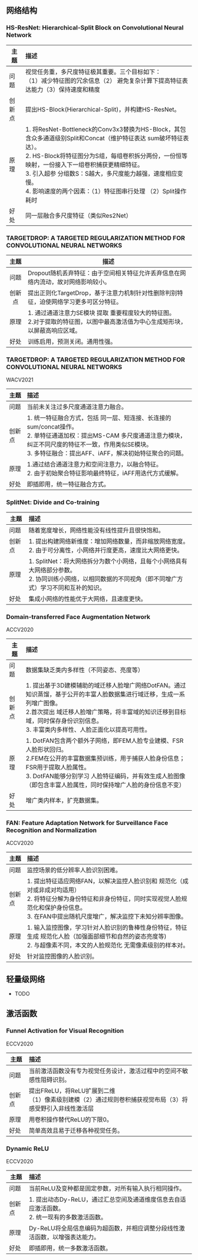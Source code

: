 ## 网络结构

### HS-ResNet: Hierarchical-Split Block on Convolutional Neural Network

| 主题   | 描述                                                         |
| ------ | :----------------------------------------------------------- |
| 问题   | 视觉任务重，多尺度特征极其重要。三个目标如下：<br/>（1）减少特征图的冗余信息（2） 避免复杂计算下提高特征表达能力（3）保持速度和精度 |
| 创新点 | 提出HS-Block(Hierarchical-Split)，并构建HS-ResNet。          |
| 原理   | 1. 将ResNet-Bottleneck的Conv3x3替换为HS-Block，其包含众多通道级别Split和Concat（维护特征表达   sum破坏特征表达）。 <br>2. HS-Block将特征图分为S组，每组卷积拆分两份，一份恒等映射，一份接入下一组卷积捕获更精细特征。 <br/>3. 引入超参 分组数S：S越大，多尺度能力越强，速度相应变慢。 <br>4. 影响速度的两个因素：（1）特征图串行处理 （2）Split操作耗时 |
| 好处   | 同一层融合多尺度特征（类似Res2Net）                          |

### TARGETDROP: A TARGETED REGULARIZATION METHOD FOR CONVOLUTIONAL NEURAL NETWORKS

|  主题  | 描述                                                         |
| :----: | ------------------------------------------------------------ |
|  问题  | Dropout随机丢弃特征：由于空间相关特征允许丢弃信息在网络内流动，故对网络影响较小。 |
| 创新点 | 提出正则化TargetDrop，基于注意力机制针对性删除判别特征，迫使网络学习更多可区分特征。 |
|  原理  | 1. 通过通道注意力SE模块 提取 重要程度较大的特征图。 <br/>2.对于提取的特征图，以图中最高激活值为中心生成矩形块，以屏蔽高响应区域。 |
|  好处  | 训练启用，预测关闭。通用性强。                               |

### TARGETDROP: A TARGETED REGULARIZATION METHOD FOR CONVOLUTIONAL NEURAL NETWORKS

WACV2021

| 主题   | 描述                                                         |
| ------ | :----------------------------------------------------------- |
| 问题   | 当前未关注过多尺度通道注意力融合。                           |
| 创新点 | 1. 统一特征融合方式，包括 同一层、短连接、长连接的sum/concat操作。<br/>2. 单特征通道加权：提出MS-CAM 多尺度通道注意力模块，纠正不同尺度的特征不一致，作用类似SE模块。<br/>3. 多特征融合：提出AFF、iAFF，解决初始特征聚合的问题。 |
| 原理   | 1.通过结合通道注意力和空间注意力，以融合特征。<br/>2. 由于初始聚合特征影响最终特征，iAFF用迭代方式缓解。 |
| 好处   | 即插即用，统一特征融合方式。                                 |

### SplitNet: Divide and Co-training

| 主题   | 描述                                                         |
| ------ | :----------------------------------------------------------- |
| 问题   | 随着宽度增长，网络性能没有线性提升且很快饱和。               |
| 创新点 | 1. 提出构建网络新维度：增加网络数量，而非缩放网络宽度。<br/>2. 由于可分离性，小网络并行度更高，速度比大网络更快。 |
| 原理   | 1. SplitNet：将大网络拆分为数个小网络，且每个小网络具有大网络部分参数。<br/>2. 协同训练小网络，以相同数据的不同视角（即不同增广方式）学习不同和互补的知识。 |
| 好处   | 集成小网络的性能优于大网络，且速度更快。                     |

### Domain-transferred Face Augmentation Network

ACCV2020

| 主题   | 描述                                                         |
| ------ | :----------------------------------------------------------- |
| 问题   | 数据集缺乏类内多样性（不同姿态、亮度等）                     |
| 创新点 | 1. 提出基于3D建模辅助的域迁移人脸增广网络DotFAN。通过知识蒸馏，基于公开的丰富人脸数据集进行域迁移，生成一系列增广图像。<br/>2.首次提出 域迁移人脸增广策略，将丰富域的知识迁移到目标域，同时保存身份识别信息。<br/>3. 丰富类内多样性、人脸正面化以提高可用性。 |
| 原理   | 1. DotFAN包含两个额外子网络，即FEM人脸专业建模、FSR人脸形状回归。<br/>2.FEM在公开的丰富数据集预训练，用于捕获人脸身份信息；FSR用于提取人脸属性。<br/>3. DotFAN能够分别学习 人脸特征编码，并有效生成人脸图像（即包含丰富人脸属性，同时保持增广人脸的身份信息不变） |
| 好处   | 增广类内样本，扩充数据集。                                   |

### FAN: Feature Adaptation Network for Surveillance Face Recognition and Normalization

ACCV2020

| 主题   | 描述                                                         |
| ------ | :----------------------------------------------------------- |
| 问题   | 监控场景的低分辨率人脸识别困难。                             |
| 创新点 | 1. 提出特征适应网络FAN，以解决监控人脸识别和 规范化（成对或非成对均适用）<br/>2. 将特征分解为身份特征和非身份特征，同时实现视觉人脸规范化和保护身份信息。<br/>3. 在FAN中提出随机尺度增广，解决监控下未知分辨率图像。 |
| 原理   | 1. 输入监控图像，学习针对人脸识别的鲁棒性身份特征，特征生成 规范化人脸（加强面部细节和自然的姿态亮度等) <br/>2. 与超像素不同，本文的人脸规范化 无需像素级别的样本对。 |
| 好处   | 针对监控图像的人脸识别。                                     |

## 轻量级网络

- TODO





## 激活函数

### Funnel Activation for Visual Recognition

ECCV2020	

| 主题   | 描述                                                         |
| ------ | :----------------------------------------------------------- |
| 问题   | 当前激活函数没有专为视觉任务设计，激活过程中的空间不敏感性阻碍识别。 |
| 创新点 | 提出FReLU，将ReLU扩展到二维<br/>（1）像素级别建模（2）通过规则卷积捕获视觉布局（3）将感受野引入非线性激活层 |
| 原理   | 用卷积操作替代ReLU的下限0。                                  |
| 好处   | 简单高效且易于迁移各种视觉任务。                             |

### Dynamic ReLU

ECCV2020

| 主题   | 描述                                                         |
| ------ | :----------------------------------------------------------- |
| 问题   | 当前ReLU及变种都是固定参数，对所有输入执行相同操作。         |
| 创新点 | 1. 提出动态Dy-ReLU，通过汇总空间及通道维度信息去自适应激活函数。<br/>2.  统一现有的多数激活函数。 |
| 原理   | Dy-ReLU将全局信息编码为超函数，并相应调整分段线性激活函数，以增强表达能力。 |
| 好处   | 即插即用，统一多数激活函数。                                 |
